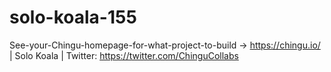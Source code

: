 # solo-koala-155
See-your-Chingu-homepage-for-what-project-to-build -> https://chingu.io/ | Solo Koala | Twitter: https://twitter.com/ChinguCollabs
